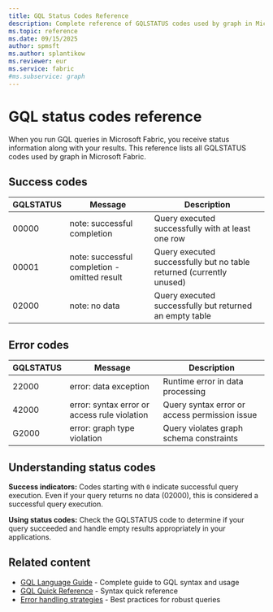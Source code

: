 ```yaml
---
title: GQL Status Codes Reference
description: Complete reference of GQLSTATUS codes used by graph in Microsoft Fabric
ms.topic: reference
ms.date: 09/15/2025
author: spmsft
ms.author: splantikow
ms.reviewer: eur
ms.service: fabric
#ms.subservice: graph
---
```


# GQL status codes reference

When you run GQL queries in Microsoft Fabric, you receive status information along with your results. This reference lists all GQLSTATUS codes used by graph in Microsoft Fabric.

## Success codes

| GQLSTATUS | Message                                      | Description                                     |
|-----------|----------------------------------------------|-------------------------------------------------|
| 00000     | note: successful completion                  | Query executed successfully with at least one row |
| 00001     | note: successful completion - omitted result | Query executed successfully but no table returned (currently unused) |
| 02000     | note: no data                                | Query executed successfully but returned an empty table |

## Error codes

| GQLSTATUS | Message                                      | Description                                     |
|-----------|----------------------------------------------|-------------------------------------------------|
| 22000     | error: data exception                        | Runtime error in data processing               |
| 42000     | error: syntax error or access rule violation| Query syntax error or access permission issue |
| G2000     | error: graph type violation                  | Query violates graph schema constraints        |

## Understanding status codes

**Success indicators:** Codes starting with `0` indicate successful query execution. Even if your query returns no data (02000), this is considered a successful query execution.

**Using status codes:** Check the GQLSTATUS code to determine if your query succeeded and handle empty results appropriately in your applications.

## Related content

- [GQL Language Guide](gql-language-guide.md) - Complete guide to GQL syntax and usage
- [GQL Quick Reference](gql-reference-abridged.md) - Syntax quick reference
- [Error handling strategies](gql-language-guide.md#error-handling-strategies) - Best practices for robust queries